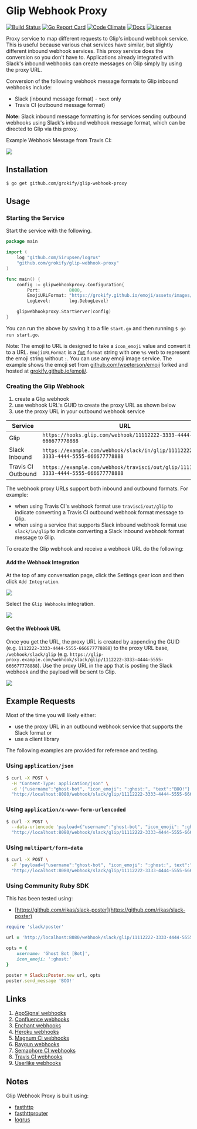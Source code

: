 Glip Webhook Proxy
==================

[![Build Status][build-status-svg]][build-status-link]
[![Go Report Card][goreport-svg]][goreport-link]
[![Code Climate][codeclimate-status-svg]][codeclimate-status-link]
[![Docs][docs-godoc-svg]][docs-godoc-link]
[![License][license-svg]][license-link]

Proxy service to map different requests to Glip's inbound webhook service. This is useful because various chat services have similar, but slightly different inbound webhook services. This proxy service does the conversion so you don't have to. Applications already integrated with Slack's inbound webhooks can create messages on Glip simply by using the proxy URL.

Conversion of the following webhook message formats to Glip inbound webhooks include:

* Slack (inbound message format) - `text` only
* Travis CI (outbound message format)

**Note:** Slack inbound message formatting is for services sending outbound webhooks using Slack's inbound webhook message format, which can be directed to Glip via this proxy.

Example Webhook Message from Travis CI:

![](adapters/travisci/travisci_glip.png)

## Installation

```
$ go get github.com/grokify/glip-webhook-proxy
```

## Usage

### Starting the Service

Start the service with the following.

```go
package main

import (
	log "github.com/Sirupsen/logrus"
	"github.com/grokify/glip-webhook-proxy"
)

func main() {
	config := glipwebhookproxy.Configuration{
		Port:           8080,
		EmojiURLFormat: "https://grokify.github.io/emoji/assets/images/%s.png",
		LogLevel:       log.DebugLevel}

	glipwebhookproxy.StartServer(config)
}
```

You can run the above by saving it to a file `start.go` and then running `$ go run start.go`.

Note: The emoji to URL is designed to take a `icon_emoji` value and convert it to a URL. `EmojiURLFormat` is a [`fmt`](https://golang.org/pkg/fmt/) `format` string with one `%s` verb to represent the emoji string without `:`. You can use any emoji image service. The example shows the emoji set from [github.com/wpeterson/emoji](https://github.com/wpeterson/emoji) forked and hosted at [grokify.github.io/emoji/](https://grokify.github.io/emoji/).

### Creating the Glip Webhook

1. create a Glip webhook
2. use webhook URL's GUID to create the proxy URL as shown below
3. use the proxy URL in your outbound webhook service

| Service | URL |
|------|-------|
| Glip | `https://hooks.glip.com/webhook/11112222-3333-4444-5555-666677778888` |
| Slack Inbound | `https://example.com/webhook/slack/in/glip/11112222-3333-4444-5555-666677778888` |
| Travis CI Outbound | `https://example.com/webhook/travisci/out/glip/11112222-3333-4444-5555-666677778888` |

The webhook proxy URLs support both inbound and outbound formats. For example:

* when using Travis CI's webhook format use `travisci/out/glip` to indicate converting a Travis CI outbound webhook format message to Glip.
* when using a service that supports Slack inbound webhook format use `slack/in/glip` to indicate converting a Slack inbound webhook format message to Glip.

To create the Glip webhook and receive a webhook URL do the following:

#### Add the Webhook Integration

At the top of any conversation page, click the Settings gear icon and then click `Add Integration`.

![](images/glip_webhook_step-1_add-integration.png)

Select the `Glip Webhooks` integration.

![](images/glip_webhook_step-2_add-webhook.png)

#### Get the Webhook URL

Once you get the URL, the proxy URL is created by appending the GUID (e.g. `1112222-3333-4444-5555-666677778888`) to the proxy URL base, `/webhook/slack/glip` (e.g. `https://glip-proxy.example.com/webhook/slack/glip/1112222-3333-4444-5555-666677778888`). Use the proxy URL in the app that is posting the Slack webhook and the payload will be sent to Glip.

![](images/glip_webhook_step-3_details.png)

## Example Requests

Most of the time you will likely either:

* use the proxy URL in an outbound webhook service that supports the Slack format or
* use a client library

The following examples are provided for reference and testing.

### Using `application/json`

```bash
$ curl -X POST \
  -H "Content-Type: application/json" \
  -d '{"username":"ghost-bot", "icon_emoji": ":ghost:", "text":"BOO!"}' \
  "http://localhost:8080/webhook/slack/glip/11112222-3333-4444-5555-666677778888"
```

### Using `application/x-www-form-urlencoded`

```bash
$ curl -X POST \
  --data-urlencode 'payload={"username":"ghost-bot", "icon_emoji": ":ghost:", text":"BOO!"}' \
  "http://localhost:8080/webhook/slack/glip/11112222-3333-4444-5555-666677778888"
```

### Using `multipart/form-data`

```bash
$ curl -X POST \
  -F 'payload={"username":"ghost-bot", "icon_emoji": ":ghost:", text":"BOO!"}' \
  "http://localhost:8080/webhook/slack/glip/11112222-3333-4444-5555-666677778888"
```

### Using Community Ruby SDK

This has been tested using:

* [https://github.com/rikas/slack-poster](https://github.com/rikas/slack-poster)

```ruby
require 'slack/poster'

url = 'http://localhost:8080/webhook/slack/glip/11112222-3333-4444-5555-666677778888'

opts = {
	username: 'Ghost Bot [Bot]',
	icon_emoji: ':ghost:'
}

poster = Slack::Poster.new url, opts
poster.send_message 'BOO!'
```

## Links

1. [AppSignal webhooks](http://docs.appsignal.com/application/integrations/webhooks.html)
1. [Confluence webhooks](https://developer.atlassian.com/static/connect/docs/beta/modules/common/webhook.html)
1. [Enchant webhooks](https://dev.enchant.com/webhooks)
1. [Heroku webhooks](https://devcenter.heroku.com/articles/deploy-hooks#http-post-hook)
1. [Magnum CI webhooks](https://github.com/magnumci/documentation/blob/master/webhooks.md)
1. [Raygun webhooks](https://raygun.com/docs/integrations/webhooks)
1. [Semaphore CI webhooks](https://semaphoreci.com/docs/post-build-webhooks.html)
1. [Travis CI webhooks](https://docs.travis-ci.com/user/notifications#Configuring-webhook-notifications)
1. [Userlike webhooks](https://www.userlike.com/en/public/tutorial/addon/api)

## Notes

Glip Webhook Proxy is built using:

* [fasthttp](https://github.com/valyala/fasthttp)
* [fasthttprouter](https://github.com/buaazp/fasthttprouter)
* [logrus](https://github.com/sirupsen/logrus)

 [build-status-svg]: https://api.travis-ci.org/grokify/glip-webhook-proxy-go.svg?branch=master
 [build-status-link]: https://travis-ci.org/grokify/glip-webhook-proxy-go
 [coverage-status-svg]: https://coveralls.io/repos/grokify/glip-webhook-proxy-go/badge.svg?branch=master
 [coverage-status-link]: https://coveralls.io/r/grokify/glip-webhook-proxy-go?branch=master
 [goreport-svg]: https://goreportcard.com/badge/github.com/grokify/glip-webhook-proxy-go
 [goreport-link]: https://goreportcard.com/report/github.com/grokify/glip-webhook-proxy-go
 [codeclimate-status-svg]: https://codeclimate.com/github/grokify/glip-webhook-proxy-go/badges/gpa.svg
 [codeclimate-status-link]: https://codeclimate.com/github/grokify/glip-webhook-proxy-go
 [docs-godoc-svg]: https://img.shields.io/badge/docs-godoc-blue.svg
 [docs-godoc-link]: https://godoc.org/github.com/grokify/glip-webhook-proxy-go
 [license-svg]: https://img.shields.io/badge/license-MIT-blue.svg
 [license-link]: https://github.com/grokify/glip-webhook-proxy-go/blob/master/LICENSE.md
